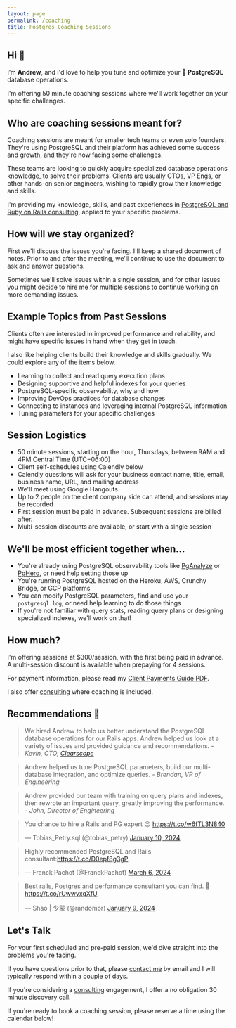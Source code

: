 ```yaml
---
layout: page
permalink: /coaching
title: Postgres Coaching Sessions
---
```


## Hi 👋
I’m **Andrew**, and I'd love to help you tune and optimize your 🐘 **PostgreSQL** database operations.

I'm offering 50 minute coaching sessions where we'll work together on your specific challenges.

## Who are coaching sessions meant for?
Coaching sessions are meant for smaller tech teams or even solo founders. They're using PostgreSQL and their platform has achieved some success and growth, and they're now facing some challenges.

These teams are looking to quickly acquire specialized database operations knowledge, to solve their problems. Clients are usually CTOs, VP Engs, or other hands-on senior engineers, wishing to rapidly grow their knowledge and skills.

I'm providing my knowledge, skills, and past experiences in [PostgreSQL and Ruby on Rails consulting](/consulting), applied to your specific problems.

## How will we stay organized?

First we'll discuss the issues you're facing. I'll keep a shared document of notes. Prior to and after the meeting, we'll continue to use the document to ask and answer questions.

Sometimes we'll solve issues within a single session, and for other issues you might decide to hire me for multiple sessions to continue working on more demanding issues.

## Example Topics from Past Sessions

Clients often are interested in improved performance and reliability, and might have specific issues in hand when they get in touch.

I also like helping clients build their knowledge and skills gradually. We could explore any of the items below.

- Learning to collect and read query execution plans
- Designing supportive and helpful indexes for your queries
- PostgreSQL-specific observability, why and how
- Improving DevOps practices for database changes
- Connecting to instances and leveraging internal PostgreSQL information
- Tuning parameters for your specific challenges

## Session Logistics

- 50 minute sessions, starting on the hour, Thursdays, between 9AM and 4PM Central Time (UTC−06:00)
- Client self-schedules using Calendly below
- Calendly questions will ask for your business contact name, title, email, business name, URL, and mailing address
- We'll meet using Google Hangouts
- Up to 2 people on the client company side can attend, and sessions may be recorded
- First session must be paid in advance. Subsequent sessions are billed after.
- Multi-session discounts are available, or start with a single session

## We'll be most efficient together when...

- You're already using PostgreSQL observability tools like [PgAnalyze](https://pganalyze.com) or [PgHero](https://github.com/ankane/pghero), or need help setting those up
- You're running PostgreSQL hosted on the Heroku, AWS, Crunchy Bridge, or GCP platforms
- You can modify PostgreSQL parameters, find and use your `postgresql.log`, or need help learning to do those things
- If you're not familiar with query stats, reading query plans or designing specialized indexes, we'll work on that!

## How much?

I'm offering sessions at $300/session, with the first being paid in advance. A multi-session discount is available when prepaying for 4 sessions.

For payment information, please read my [Client Payments Guide PDF](client-payments-guide.pdf).

I also offer [consulting](/consulting) where coaching is included.


## Recommendations 🤝
> We hired Andrew to help us better understand the PostgreSQL database operations for our Rails apps. Andrew helped us look at a variety of issues and provided guidance and recommendations.
<cite>- Kevin, CTO, [Clearscope](https://www.clearscope.io)</cite>

> Andrew helped us tune PostgreSQL parameters, build our multi-database integration, and optimize queries.
<cite>- Brendan, VP of Engineering</cite>

> Andrew provided our team with training on query plans and indexes, then rewrote an important query, greatly improving the performance.
<cite>- John, Director of Engineering</cite>

<blockquote class="twitter-tweet"><p lang="en" dir="ltr">You chance to hire a Rails and PG expert 😉 <a href="https://t.co/w6fTL3N840">https://t.co/w6fTL3N840</a></p>&mdash; Tobias_Petry.sql (@tobias_petry) <a href="https://twitter.com/tobias_petry/status/1745138817521066481?ref_src=twsrc%5Etfw">January 10, 2024</a></blockquote> <script async src="https://platform.twitter.com/widgets.js" charset="utf-8"></script>

<blockquote class="twitter-tweet"><p lang="en" dir="ltr">Highly recommended PostgreSQL and Rails consultant:<a href="https://t.co/D0epf8g3gP">https://t.co/D0epf8g3gP</a></p>&mdash; Franck Pachot (@FranckPachot) <a href="https://twitter.com/FranckPachot/status/1765481120756322313?ref_src=twsrc%5Etfw">March 6, 2024</a></blockquote> <script async src="https://platform.twitter.com/widgets.js" charset="utf-8"></script>

<blockquote class="twitter-tweet"><p lang="en" dir="ltr">Best rails, Postgres and performance consultant you can find. 🚀 <a href="https://t.co/rUwwvxqXfU">https://t.co/rUwwvxqXfU</a></p>&mdash; Shao | 少蒙 (@randomor) <a href="https://twitter.com/randomor/status/1744804349602304005?ref_src=twsrc%5Etfw">January 9, 2024</a></blockquote> <script async src="https://platform.twitter.com/widgets.js" charset="utf-8"></script>

## Let's Talk

For your first scheduled and pre-paid session, we'd dive straight into the problems you're facing.

If you have questions prior to that, please [contact me](/contact) by email and I will typically respond within a couple of days.

If you're considering a [consulting](/consulting) engagement, I offer a no obligation 30 minute discovery call.

If you're ready to book a coaching session, please reserve a time using the calendar below!

<!-- Calendly inline widget begin -->
<div class="calendly-inline-widget" data-url="https://calendly.com/andatki/coaching?hide_gdpr_banner=1" style="min-width:320px;height:700px;"></div>
<script type="text/javascript" src="https://assets.calendly.com/assets/external/widget.js" async></script>
<!-- Calendly inline widget end -->
